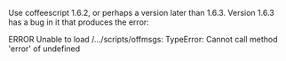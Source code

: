 Use coffeescript 1.6.2, or perhaps a version later than 1.6.3. Version 1.6.3 has a bug in it that produces the error:

ERROR Unable to load /.../scripts/offmsgs: TypeError: Cannot call method 'error' of undefined
